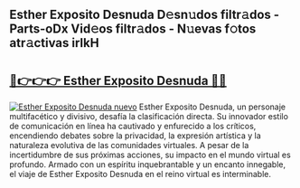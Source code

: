 ## Esther Exposito Desnuda D𝚎sn𝚞dos filtr𝚊dos - Parts-oDx Vid𝚎os filtr𝚊dos - N𝚞evas f𝚘tos atr𝚊ctivas irlkH

# <h2><a href="http://mbe62wa.tromn.icu/?c=Esther+Exposito+Desnuda">🔗👉👉👉 Esther Exposito Desnuda 🔗🔗</a></h2>

[![Esther Exposito Desnuda nuevo](https://i.imgur.com/pEAQMta.gif)](http://mbe62wa.tromn.icu/?c=Esther+Exposito+Desnuda)
Esther Exposito Desnuda, un personaje multifacético y divisivo, desafía la clasificación directa. Su innovador estilo de comunicación en línea ha cautivado y enfurecido a los críticos, encendiendo debates sobre la privacidad, la expresión artística y la naturaleza evolutiva de las comunidades virtuales. A pesar de la incertidumbre de sus próximas acciones, su impacto en el mundo virtual es profundo. Armado con un espíritu inquebrantable y un encanto innegable, el viaje de Esther Exposito Desnuda en el reino virtual es interminable.
